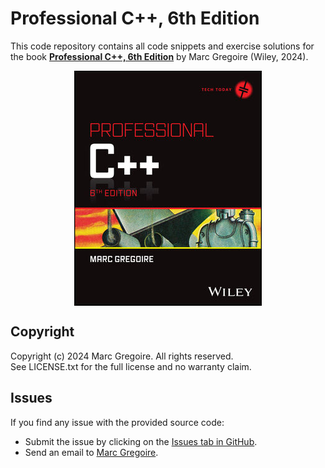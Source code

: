 # Professional C++, 6th Edition
This code repository contains all code snippets and exercise solutions for the book [**Professional C++, 6th Edition**](https://www.wiley.com/en-us/Professional+C%2B%2B%2C+6th+Edition-p-00398147) by Marc Gregoire (Wiley, 2024).

<img 
    style="display: block; margin-left: auto; margin-right: auto; width: 200;"
    src="Cover - Professional C++ 6th Edition.jpg" 
    alt="Cover - Professional C++, 6th Edition">
</img>

## Copyright

Copyright (c) 2024 Marc Gregoire. All rights reserved.<br/>
See LICENSE.txt for the full license and no warranty claim.

## Issues
If you find any issue with the provided source code:
* Submit the issue by clicking on the [Issues tab in GitHub](https://github.com/Professional-CPP/edition-6/issues).
* Send an email to [Marc Gregoire](mailto:marc.gregoire@nuonsoft.com?subject=[GitHub]%20Professional%20C++%20Source%20Code%20Issue).
